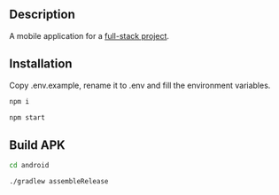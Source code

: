 ## Description

A mobile application for a [full-stack project](https://github.com/Yevhenns/pizza-app-router.git).

## Installation

Copy .env.example, rename it to .env and fill the environment variables.

```bash
npm i
```
```bash
npm start
```

## Build APK

```bash
cd android
```
```bash
./gradlew assembleRelease
```
